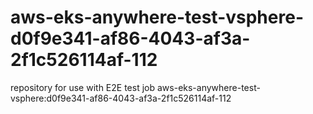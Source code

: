 # aws-eks-anywhere-test-vsphere-d0f9e341-af86-4043-af3a-2f1c526114af-112
repository for use with E2E test job aws-eks-anywhere-test-vsphere:d0f9e341-af86-4043-af3a-2f1c526114af-112
